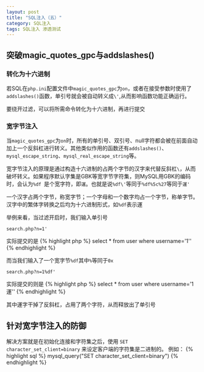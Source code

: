 ```yaml
---
layout: post
title: "SQL注入（五）"
category: SQL注入
tags: SQL注入 渗透测试
---
```


## 突破magic_quotes_gpc与addslashes()

### 转化为十六进制

若SQL在`php.ini`配置文件中`magic_quotes_gpc`为`on`，或者在接受参数时使用了`addslashes()`函数，单引号就会被自动转义成`\'`,从而影响函数功能正确运行。

要绕开过滤，可以将所需命令转化为十六进制，再进行提交

### 宽字节注入

当`magic_quotes_gpc`为`on`时，所有的单引号、双引号、null字符都会被在前面自动加上一个反斜杠进行转义。其他类似作用的函数还有`addslashes()`、`mysql_escape_string`、`mysql_real_escape_string`等。

宽字节注入的原理是通过构造十六进制的占两个字节的汉字来代替反斜杠`\`，从而破坏转义。如果程序默认字集是GBK等宽字节字符集，则MySQL用GBK的编码时，会认为`%df
`是个宽字符，即`運`。也就是说`%df\'`等同于`%df%5c%27`等同于`運'`

一个汉字占两个字节，称宽字节；一个字母和一个数字均占一个字节，称单字节。汉字中的繁体字转换之后均为十六进制形式，如`%df`表示運

举例来看，当过滤开启时，我们输入单引号

`search.php?n=1'`

实际提交的是
{% highlight php %}
select * from user where username='1\''
{% endhighlight %}

而当我们输入了一个宽字节`%df`其中`%`等同于`0x`

`search.php?n=1%df'`

实际提交的则是
{% highlight php %}
select * from user where username='1運''
{% endhighlight %}

其中運字干掉了反斜杠，占用了两个字符，从而释放出了单引号

## 针对宽字节注入的防御

解决方案就是在初始化连接和字符集之后，使用 `SET character_set_client=binary` 来设定客户端的字符集是二进制的。
例如：
{% highlight sql %}
mysql_query("SET character_set_client=binary")
{% endhighlight %}
